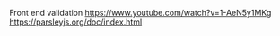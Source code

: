 Front end validation
https://www.youtube.com/watch?v=1-AeN5y1MKg
https://parsleyjs.org/doc/index.html